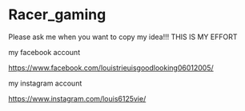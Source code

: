 # Racer_gaming
Please ask me when you want to copy my idea!!! THIS IS MY EFFORT

my facebook account

https://www.facebook.com/louistrieuisgoodlooking06012005/

my instagram account

https://www.instagram.com/louis6125vie/
